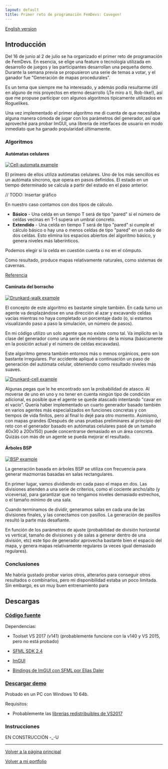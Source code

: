 ```yaml
---
layout: default
title: Primer reto de programación FemDevs: Cavegen!
---
```


[English version](index)

## Introducción

Del 16 de junio al 2 de julio se ha organizado el primer reto de programación de FemDevs. En esencia, se elige una feature o tecnología utilizada en desarrollo de juegos y las participantes desarrollan una pequeña demo.
Durante la semana previa se propusieron una serie de temas a votar, y el ganador fue "Generación de mapas procedurales". 

Es un tema que siempre me ha interesado, y además podía resultarme útil en alguno de mis proyectos en eterno desarrollo (¡Te miro a ti, Rob-like!), así que me propuse participar con algunos algoritmos típicamente utilizados en Roguelikes.

Una vez implementado el primer algoritmo me di cuenta de que necesitaba alguna manera cómoda de jugar con los parámetros del generador, así que aproveché para probar ImGUI, una librería de interfaces de usuario en modo inmediato que ha ganado popularidad últimamente.

### Algoritmos

#### Autómatas celulares

[![Cell-automata example](https://img.youtube.com/vi/olJeZIYZtp8/0.jpg)](https://www.youtube.com/watch?v=olJeZIYZtp8)

El primero de ellos utiliza autómatas celulares. Uno de los más sencillos es un autómata síncrono, que opera en pasos definidos. El estado en un tiempo determinado se calcula a partir del estado en el paso anterior.

// TODO: Insertar gráfico

En nuestro caso contamos con dos tipos de cálculo.
* **Básico** - Una celda en un tiempo T será de tipo "pared" si el número de celdas vecinas en T-1 supera un umbral concreto.
* **Extendido** - Una celda en tiempo T será de tipo "pared" si cumple el cálculo básico o hay una o menos celdas de tipo "pared" en un radio de dos celdas. Esto elimina los espacios abiertos del algoritmo básico, y genera niveles más laberínticos.

Podemos elegir si la celda en cuestión cuenta o no en el cómputo.

Como resultado, produce mapas relativamente naturales, como sistemas de cavernas. 

[Referencia](https://jeremykun.com/2012/07/29/the-cellular-automaton-method-for-cave-generation/)

#### Caminata del borracho

[![Drunkard-walk example](https://img.youtube.com/vi/9tIFzq-guG0/0.jpg)](https://www.youtube.com/watch?v=9tIFzq-guG0)

El concepto de este algoritmo es bastante simple también. En cada turno un agente va desplazándose en una dirección al azar y excavando celdas vacías mientras no haya completado un porcentaje dado (o, si estamos visualizando paso a paso la simulación, un número de pasos).

En mi código utilizo un solo agente que no existe como tal. Va implícito en la clase del generador como una serie de miembros de la misma (básicamente en la posición actual y el número de celdas excavadas).

Este algoritmo genera también entornos más o menos orgánicos, pero son bastante irregulares. Por accidente apliqué a continuación un paso de generación del autómata celular, obteniendo como resultado niveles más suaves.

[![Drunkard-cell example](https://img.youtube.com/vi/Jba5-RIkkJw/0.jpg)](https://www.youtube.com/watch?v=Jba5-RIkkJw)

Algunas pegas que le he encontrado son la probabilidad de atasco. Al moverse de uno en uno y no tener en cuenta ningún tipo de condición adicional, es posible que el agente se quede atascado intentando "cavar en el vacío". Quería haber implementado un cuarto generador basado también en varios agentes más especializados en funciones concretas y con tiempos de vida finitos, pero al final lo dejé para otro momento. 
Asimismo, con mapas grandes (Después de unas pruebas preliminares al principio del reto con el generador basado en autómatas celulares pasé de un tamaño 40x30 a 200x150) puede concentrarse demasiado en un área concreta. Quizás con más de un agente se pueda mejorar el resultado.

#### Árboles BSP

[![BSP example](https://pasteboard.co/Gz8oGWP.png)](https://www.youtube.com/watch?v=FI07QY25OwE)

La generación basada en árboles BSP se utiliza con frecuencia para generar mazmorras basadas en salas rectangulares. 

En primer lugar, vamos dividiendo en cada paso el mapa en dos. Las divisiones atienden a una serie de criterios, como el cociente ancho/alto (y viceversa), para garantizar que no tengamos niveles demasiado estrechos, o el tamaño mínimo de una sala.

Cuando terminamos de dividir, generamos salas en cada una de las divisiones finales, y las conectamos con pasillos. La generación de pasillos resultó la parte más desafiante.

En función de los parámetros de ajuste (probabilidad de división horizontal vs vertical, tamaño de divisiones y de salas a generar dentro de una división, etc) este tipo de generador aprovecha bastante bien el espacio del mapa, y genera mapas relativamente regulares (a veces igual demasiado regulares).


### Conclusiones

Me habría gustado probar varios otros, alterarlos para conseguir otros resultados o combinarlos, pero mi disponibilidad estaba un poco limitada. Sin embargo, es un muy buen entrenamiento para 

## Descargas

### [Código fuente](https://github.com/wildrabbit/cavegen)

Dependencias:

* Toolset VS 2017 (v141) (probablemente funcione con la v140 y VS 2015, pero no está probado)

* [SFML SDK 2.4](https://www.sfml-dev.org/download/sfml/2.4.2)

* [ImGUI](https://github.com/ocornut/imgui)

* [Bindings de ImGUI con SFML por Elias Daler](https://github.com/eliasdaler/imgui-sfml)


### [Descargar demo](https://www.dropbox.com/s/wq5vp4t00aleis6/cavegen.zip?dl=0)

Probado en un PC con Windows 10 64b.

Requisitos:

* Probablemente las [librerías redistribuibles de VS2017](https://go.microsoft.com/fwlink/?LinkId=746571)

### Instrucciones

EN CONSTRUCCIÓN -_-U

* * *

[Volver a la página principal](http://wildrabbit.github.io)

[Volver a mi portfolio](http://stealthcoder.tumblr.com)
